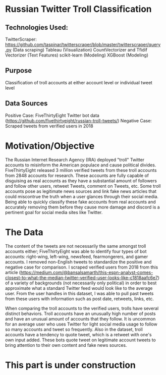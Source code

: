 # Russian Twitter Troll Classification

## Technologies Used:
TwitterScraper: https://github.com/taspinar/twitterscraper/blob/master/twitterscraper/query.py (Data scraping)
Tableau (Visualization)
CountVectorizer and Tfidif Vectorizer (Text Features)
scikit-learn (Modeling)
XGBoost (Modeling)

## Purpose
Classification of troll accounts at either account level or individual tweet level

## Data Sources
Positive Case: FiveThirtyEight Twitter bot data (https://github.com/fivethirtyeight/russian-troll-tweets/)
Negative Case: Scraped tweets from verified users in 2018

# Motivation/Objective
The Russian Internet Research Agency (IRA) deployed "troll" Twitter accounts to misinform the American populace and cause political divides. FiveThirtyEight released 3 million verified tweets from these troll accounts from 2848 accounts for research. These accounts are fully capable of disguising as real accounts as they have a substantial amount of followers and follow other users, retweet Tweets, comment on Tweets, etc. Some troll accounts pose as legitimate news sources and link fake news articles that could miscontrue the truth when a user glances through their social media. Being able to quickly classify these fake accounts from real accounts and accurately removing them before they cause more damage and discord is a pertinent goal for social media sites like Twitter.

# The Data
The content of the tweets are not necessarily the same amongst troll accounts either; FiveThirtyEight was able to identify four types of bot accounts: right-wing, left-wing, newsfeed, fearmongerers, and gamer accounts. I removed non-English tweets to standardize the positive and negative case for comparison. I scraped verified users from 2018 from this article (https://medium.com/@bansalsamarth/this-espn-analyst-comes-closest-to-what-the-median-twitter-verified-user-looks-like-c1818aafc6e7) of a variety of backgrounds (not necessarily only political) in order to best approximate what a standard Twitter feed would look like to the average user. From the user handles in this dataset, I was able to pull past tweets from these users with information such as post date, retweets, links, etc.

When comparing the troll accounts to the verified users, trolls have several distinct behaviors. Troll accounts have an unusually high number of posts and have an unusual amount of accounts that they follow. It is uncommon for an average user who uses Twitter for light social media usage to follow so many accounts and tweet so frequently. Also in the dataset, troll accounts have a tendency to quote tweet, which is a retweet with one's own input added. These bots quote tweet on legitimate account tweets to bring attention to their own content and fake news sources. 

# This part is under construction
